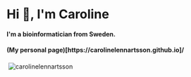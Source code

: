 <h1 align="left">Hi 👋, I'm Caroline</h1>
<h4 align="left">I'm a bioinformatician from Sweden.</h4>
<h4 align="left">(My personal page)[https://carolinelennartsson.github.io]/</h4>

<p>&nbsp;<img align="center" src="https://github-readme-stats.vercel.app/api?username=carolinelennartsson&show_icons=true&locale=en" alt="carolinelennartsson" /></p>
